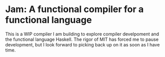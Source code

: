 # Jam: A functional compiler for a functional language

This is a WIP compiler I am building to explore compiler develpoment and the functional language Haskell. The rigor of MIT has forced me to pause development, but I look forward to picking back up on it as soon as I have time.
